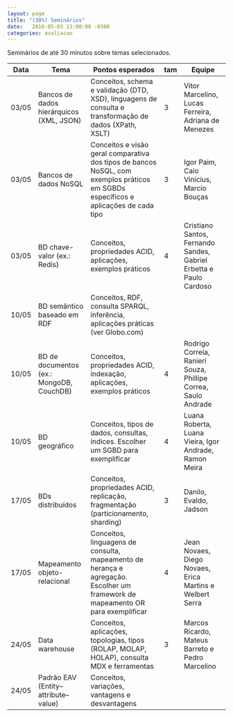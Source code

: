 ```yaml
---
layout: page
title: "(30%) Seminários"
date:   2016-05-03 13:00:00 -0300
categories: avaliacao
---
```


Seminários de até 30 minutos sobre temas selecionados.

| **Data** |                 **Tema**                 |                                                         **Pontos esperados**                                                        | **tam** |                             **Equipe**                             |
| -------- | ---------------------------------------- | ----------------------------------------------------------------------------------------------------------------------------------- | ------- | ------------------------------------------------------------------ |
| 03/05    | Bancos de dados hierárquicos (XML, JSON) | Conceitos, schema e validação (DTD, XSD), linguagens de consulta e transformação de dados (XPath, XSLT)                             |       3 | Vitor Marcelino, Lucas Ferreira, Adriana de Menezes                |
| 03/05    | Bancos de dados NoSQL                    | Conceitos e visão geral comparativa dos tipos de bancos NoSQL, com exemplos práticos em SGBDs específicos e aplicações de cada tipo |       3 | Igor Paim, Caio Vinicius, Marcio Bouças                            |
| 03/05    | BD chave-valor (ex.: Redis)              | Conceitos, propriedades ACID, aplicações, exemplos práticos                                                                         |       4 | Cristiano Santos, Fernando Sandes, Gabriel Erbetta e Paulo Cardoso |
| 10/05    | BD semântico baseado em RDF              | Conceitos, RDF, consulta SPARQL, inferência, aplicações práticas (ver Globo.com)                                                    |         |                                                                    |
| 10/05    | BD de documentos (ex.: MongoDB, CouchDB) | Conceitos, propriedades ACID, indexação, aplicações, exemplos práticos                                                              |       4 | Rodrigo Correia, Ranieri Souza, Phillipe Correa, Saulo Andrade     |
| 10/05    | BD geográfico                            | Conceitos, tipos de dados, consultas, índices. Escolher um SGBD para exemplificar                                                   |       4 | Luana Roberta, Luana Vieira, Igor Andrade, Ramon Meira             |
| 17/05    | BDs distribuídos                         | Conceitos, propriedades ACID, replicação, fragmentação (particionamento, sharding)                                                  |       3 | Danilo, Evaldo, Jadson                                             |
| 17/05    | Mapeamento objeto-relacional             | Conceitos, linguagens de consulta, mapeamento de herança e agregação. Escolher um framework de mapeamento OR para exemplificar      |       4 | Jean Novaes, Diego Novaes, Erica Martins e Welbert Serra           |
| 24/05    | Data warehouse                           | Conceitos, aplicações, topologias, tipos (ROLAP, MOLAP, HOLAP), consulta MDX e ferramentas                                          |       3 | Marcos Ricardo, Mateus Barreto e Pedro Marcelino                   |
| 24/05    | Padrão EAV (Entity–attribute–value)      | Conceitos, variações, vantagens e desvantagens                                                                                      |         |                                                                    |
